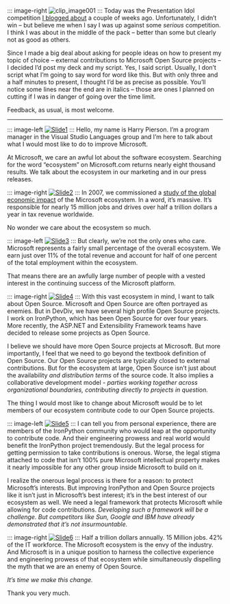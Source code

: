 ::: image-right
![clip\_image001](http://s3.amazonaws.com/devhawk_images/WindowsLiveWriter/af4c4ff204c4_C655/clip_image001_thumb.jpg) 
:::
Today was the Presentation Idol competition [I blogged
about](http://devhawk.net/2009/05/18/microsoft-and-open-source/) a
couple of weeks ago. Unfortunately, I didn’t win – but believe me when I
say I was up against some *serious* competition. I think I was about in
the middle of the pack – better than some but clearly not as good as
others.

Since I made a big deal about asking for people ideas on how to present
my topic of choice – external contributions to Microsoft Open Source
projects – I decided I’d post my deck and my script. Yes, I said script.
Usually, I don’t script what I’m going to say word for word like this.
But with only three and a half minutes to present, I thought I’d be as
precise as possible. You’ll notice some lines near the end are in
italics – those are ones I planned on cutting if I was in danger of
going over the time limit.

Feedback, as usual, is most welcome.

------------------------------------------------------------------------

::: image-left
[![Slide1](http://s3.amazonaws.com/devhawk_images/WindowsLiveWriter/StrengtheningourSoftwareEcosystemwithSou_E1A2/Slide1_thumb.png "Slide1")](http://s3.amazonaws.com/devhawk_images/WindowsLiveWriter/StrengtheningourSoftwareEcosystemwithSou_E1A2/Slide1.png)
:::
Hello, my name is Harry Pierson. I’m a program manager in the Visual
Studio Languages group and I’m here to talk about what I would most like
to do to improve Microsoft.

At Microsoft, we care an awful lot about the software ecosystem.
Searching for the word “ecosystem” on Microsoft.com returns nearly eight
thousand results. We talk about the ecosystem in our marketing and in
our press releases.

::: image-right
[![Slide2](http://s3.amazonaws.com/devhawk_images/WindowsLiveWriter/StrengtheningourSoftwareEcosystemwithSou_E1A2/Slide2_thumb.png "Slide2")](http://s3.amazonaws.com/devhawk_images/WindowsLiveWriter/StrengtheningourSoftwareEcosystemwithSou_E1A2/Slide2.png)
:::
In 2007, we commissioned a [study of the global economic
impact](http://www.microsoft.com/about/corporatecitizenship/citizenship/economicimpact)
of the Microsoft ecosystem. In a word, it’s massive. It’s responsible
for nearly 15 million jobs and drives over half a trillion dollars a
year in tax revenue worldwide.

No wonder we care about the ecosystem so much.

::: image-left
[![Slide3](http://s3.amazonaws.com/devhawk_images/WindowsLiveWriter/StrengtheningourSoftwareEcosystemwithSou_E1A2/Slide3_thumb.png "Slide3")](http://s3.amazonaws.com/devhawk_images/WindowsLiveWriter/StrengtheningourSoftwareEcosystemwithSou_E1A2/Slide3.png)
:::
But clearly, we’re not the only ones who care. Microsoft represents a
fairly small percentage of the overall ecosystem. We earn just over 11%
of the total revenue and account for half of one percent of the total
employment within the ecosystem.

That means there are an awfully large number of people with a vested
interest in the continuing success of the Microsoft platform.

::: image-right
[![Slide4](http://s3.amazonaws.com/devhawk_images/WindowsLiveWriter/StrengtheningourSoftwareEcosystemwithSou_E1A2/Slide4_thumb.png "Slide4")](http://s3.amazonaws.com/devhawk_images/WindowsLiveWriter/StrengtheningourSoftwareEcosystemwithSou_E1A2/Slide4.png)
:::
With this vast ecosystem in mind, I want to talk about Open Source.
Microsoft and Open Source are often portrayed as enemies. But in DevDiv,
we have several high profile Open Source projects. I work on IronPython,
which has been Open Source for over four years. More recently, the
ASP.NET and Extensibility Framework teams have decided to release some
projects as Open Source.

I believe we should have more Open Source projects at Microsoft. But
more importantly, I feel that we need to go beyond the textbook
definition of Open Source. Our Open Source projects are typically closed
to external contributions. But for the ecosystem at large, Open Source
isn’t just about the availability *and distribution terms* of the source
code. It also implies a collaborative development model *- parties
working together across organizational boundaries, contributing directly
to projects in question.*

The thing I would most like to change about Microsoft would be to let
members of our ecosystem contribute code to our Open Source projects.

::: image-left
[![Slide5](http://s3.amazonaws.com/devhawk_images/WindowsLiveWriter/StrengtheningourSoftwareEcosystemwithSou_E1A2/Slide5_thumb.png "Slide5")](http://s3.amazonaws.com/devhawk_images/WindowsLiveWriter/StrengtheningourSoftwareEcosystemwithSou_E1A2/Slide5.png)
:::
I can tell you from personal experience, there are members of the
IronPython community who would leap at the opportunity to contribute
code. And their engineering prowess and real world would benefit the
IronPython project tremendously. But the legal process for getting
permission to take contributions is onerous. Worse, the legal stigma
attached to code that isn’t 100% pure Microsoft intellectual property
makes it nearly impossible for any other group inside Microsoft to build
on it.

I realize the onerous legal process is there for a reason: to protect
Microsoft’s interests. But improving IronPython and Open Source projects
like it isn’t just in Microsoft’s best interest; it’s in the best
interest of our ecosystem as well. We need a legal framework that
protects Microsoft while allowing for code contributions. *Developing
such a framework will be a challenge. But competitors like Sun, Google
and IBM have already demonstrated that it’s not insurmountable.*

::: image-right
[![Slide6](http://s3.amazonaws.com/devhawk_images/WindowsLiveWriter/StrengtheningourSoftwareEcosystemwithSou_E1A2/Slide6_thumb.png "Slide6")](http://s3.amazonaws.com/devhawk_images/WindowsLiveWriter/StrengtheningourSoftwareEcosystemwithSou_E1A2/Slide6.png)
:::
Half a trillion dollars annually. 15 Million jobs. 42% of the IT
workforce. The Microsoft ecosystem is the envy of the industry. And
Microsoft is in a unique position to harness the collective experience
and engineering prowess of that ecosystem while simultaneously
dispelling the myth that we are an enemy of Open Source.

*It’s time we make this change.*

Thank you very much.